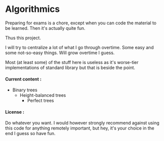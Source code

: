 # Algorithmics

Preparing for exams is a chore, except when you can code the
material to be learned. Then it's actually quite fun.

Thus this project.

I will try to centralize a lot of what I go through overtime.
Some easy and some not-so-easy things. Will grow overtime 
I guess.

Most (at least some) of the stuff here is useless as it's
worse-tier implementations of standard library but that is
beside the point.

#### Current content :
- Binary trees
    - Height-balanced trees
        - Perfect trees

#### License :
Do whatever you want.
I would however strongly recommend against using this code 
for anything remotely important, but hey, it's your choice
in the end I guess so have fun.
